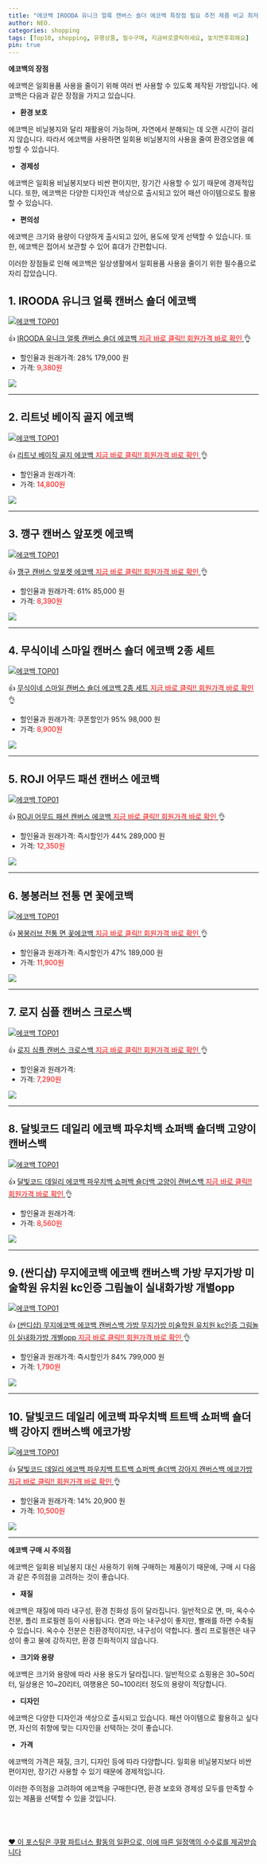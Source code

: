 ```yaml
---
title: "에코백 IROODA 유니크 얼룩 캔버스 숄더 에코백 특장점 필요 추천 제품 비교 최저 가격 비교 장점 구매 후기 구매평"
author: NEO.
categories: shopping
tags: [Top10, shopping, 유행상품, 필수구매, 지금바로클릭하세요, 놓치면후회해요]
pin: true
---
```

**에코백의 장점**

에코백은 일회용품 사용을 줄이기 위해 여러 번 사용할 수 있도록 제작된 가방입니다. 에코백은 다음과 같은 장점을 가지고 있습니다.

* **환경 보호**

에코백은 비닐봉지와 달리 재활용이 가능하며, 자연에서 분해되는 데 오랜 시간이 걸리지 않습니다. 따라서 에코백을 사용하면 일회용 비닐봉지의 사용을 줄여 환경오염을 예방할 수 있습니다.

* **경제성**

에코백은 일회용 비닐봉지보다 비싼 편이지만, 장기간 사용할 수 있기 때문에 경제적입니다. 또한, 에코백은 다양한 디자인과 색상으로 출시되고 있어 패션 아이템으로도 활용할 수 있습니다.

* **편의성**

에코백은 크기와 용량이 다양하게 출시되고 있어, 용도에 맞게 선택할 수 있습니다. 또한, 에코백은 접어서 보관할 수 있어 휴대가 간편합니다.

이러한 장점들로 인해 에코백은 일상생활에서 일회용품 사용을 줄이기 위한 필수품으로 자리 잡았습니다.

   

## 1. IROODA 유니크 얼룩 캔버스 숄더 에코백

[![에코백 TOP01](https://thumbnail6.coupangcdn.com/thumbnails/remote/490x490ex/image/vendor_inventory/0a72/194a354eeb998fc79782f19efd45d35d68cad23f4394e85393b902c4a82e.jpg)](https://link.coupang.com/re/AFFSDP?lptag=AF3617701&subid=GithubCoopas&pageKey=7528823109&traceid=V0-153&itemId=19762855582&vendorItemId=86866129296)


👍 [IROODA 유니크 얼룩 캔버스 숄더 에코백 <font color=red> 지금 바로 클릭!! 회원가격 바로 확인 </font> ](https://link.coupang.com/re/AFFSDP?lptag=AF3617701&subid=GithubCoopas&pageKey=7528823109&traceid=V0-153&itemId=19762855582&vendorItemId=86866129296) 👌 


- 할인율과 원래가격: 28%  179,000   원
- 가격: <span style='color:red'>9,380원</span>

[![](/discount_price.png)](https://link.coupang.com/re/AFFSDP?lptag=AF3617701&subid=GithubCoopas&pageKey=7528823109&traceid=V0-153&itemId=19762855582&vendorItemId=86866129296)

---


   

## 2. 리트넛 베이직 골지 에코백

[![에코백 TOP01](https://thumbnail6.coupangcdn.com/thumbnails/remote/490x490ex/image/vendor_inventory/18ab/20d599893353fd95f6ea535431590478a90272524ef1c483434c5f5f3eef.jpg)](https://link.coupang.com/re/AFFSDP?lptag=AF3617701&subid=GithubCoopas&pageKey=7070462086&traceid=V0-153&itemId=17556290154&vendorItemId=84990456233)


👍 [리트넛 베이직 골지 에코백 <font color=red> 지금 바로 클릭!! 회원가격 바로 확인 </font> ](https://link.coupang.com/re/AFFSDP?lptag=AF3617701&subid=GithubCoopas&pageKey=7070462086&traceid=V0-153&itemId=17556290154&vendorItemId=84990456233) 👌 


- 할인율과 원래가격: 
- 가격: <span style='color:red'>14,800원</span>

[![](/discount_price.png)](https://link.coupang.com/re/AFFSDP?lptag=AF3617701&subid=GithubCoopas&pageKey=7070462086&traceid=V0-153&itemId=17556290154&vendorItemId=84990456233)

---


   

## 3. 깽구 캔버스 앞포켓 에코백

[![에코백 TOP01](https://thumbnail6.coupangcdn.com/thumbnails/remote/490x490ex/image/vendor_inventory/2061/c0f9b839cce9ac0a62797d5f8ade91e637c8b9159853a602708c1bf55da7.jpg)](https://link.coupang.com/re/AFFSDP?lptag=AF3617701&subid=GithubCoopas&pageKey=4369163493&traceid=V0-153&itemId=5147638667&vendorItemId=81278525733)


👍 [깽구 캔버스 앞포켓 에코백 <font color=red> 지금 바로 클릭!! 회원가격 바로 확인 </font> ](https://link.coupang.com/re/AFFSDP?lptag=AF3617701&subid=GithubCoopas&pageKey=4369163493&traceid=V0-153&itemId=5147638667&vendorItemId=81278525733) 👌 


- 할인율과 원래가격: 61%  85,000   원
- 가격: <span style='color:red'>8,390원</span>

[![](/discount_price.png)](https://link.coupang.com/re/AFFSDP?lptag=AF3617701&subid=GithubCoopas&pageKey=4369163493&traceid=V0-153&itemId=5147638667&vendorItemId=81278525733)

---


   

## 4. 무식이네 스마일 캔버스 숄더 에코백 2종 세트

[![에코백 TOP01](https://thumbnail7.coupangcdn.com/thumbnails/remote/490x490ex/image/vendor_inventory/eba2/c699bc122d0d5117f228b5da8b3b084a11d5245aa3ac61b3c9f62834ab79.jpg)](https://link.coupang.com/re/AFFSDP?lptag=AF3617701&subid=GithubCoopas&pageKey=7447177574&traceid=V0-153&itemId=19379203694&vendorItemId=86354971565)


👍 [무식이네 스마일 캔버스 숄더 에코백 2종 세트 <font color=red> 지금 바로 클릭!! 회원가격 바로 확인 </font> ](https://link.coupang.com/re/AFFSDP?lptag=AF3617701&subid=GithubCoopas&pageKey=7447177574&traceid=V0-153&itemId=19379203694&vendorItemId=86354971565) 👌 


- 할인율과 원래가격: 쿠폰할인가 95%  98,000   원
- 가격: <span style='color:red'>8,900원</span>

[![](/discount_price.png)](https://link.coupang.com/re/AFFSDP?lptag=AF3617701&subid=GithubCoopas&pageKey=7447177574&traceid=V0-153&itemId=19379203694&vendorItemId=86354971565)

---


   

## 5. ROJI 어무드 패션 캔버스 에코백

[![에코백 TOP01](https://thumbnail10.coupangcdn.com/thumbnails/remote/490x490ex/image/rs_quotation_api/6try86tu/87a073eb87e041f2a742446dd8360a2f.jpg)](https://link.coupang.com/re/AFFSDP?lptag=AF3617701&subid=GithubCoopas&pageKey=6261594474&traceid=V0-153&itemId=12752959414&vendorItemId=80770170842)


👍 [ROJI 어무드 패션 캔버스 에코백 <font color=red> 지금 바로 클릭!! 회원가격 바로 확인 </font> ](https://link.coupang.com/re/AFFSDP?lptag=AF3617701&subid=GithubCoopas&pageKey=6261594474&traceid=V0-153&itemId=12752959414&vendorItemId=80770170842) 👌 


- 할인율과 원래가격: 즉시할인가 44%  289,000   원
- 가격: <span style='color:red'>12,350원</span>

[![](/discount_price.png)](https://link.coupang.com/re/AFFSDP?lptag=AF3617701&subid=GithubCoopas&pageKey=6261594474&traceid=V0-153&itemId=12752959414&vendorItemId=80770170842)

---


   

## 6. 봉봉러브 전통 면 꽃에코백

[![에코백 TOP01](https://thumbnail7.coupangcdn.com/thumbnails/remote/490x490ex/image/vendor_inventory/e108/7c2f6f8bde44ca2efe6861c53ff0a4a849f2128850c46d462cad16677d62.jpg)](https://link.coupang.com/re/AFFSDP?lptag=AF3617701&subid=GithubCoopas&pageKey=220878969&traceid=V0-153&itemId=689083118&vendorItemId=4767117956)


👍 [봉봉러브 전통 면 꽃에코백 <font color=red> 지금 바로 클릭!! 회원가격 바로 확인 </font> ](https://link.coupang.com/re/AFFSDP?lptag=AF3617701&subid=GithubCoopas&pageKey=220878969&traceid=V0-153&itemId=689083118&vendorItemId=4767117956) 👌 


- 할인율과 원래가격: 즉시할인가 47%  189,000   원
- 가격: <span style='color:red'>11,900원</span>

[![](/discount_price.png)](https://link.coupang.com/re/AFFSDP?lptag=AF3617701&subid=GithubCoopas&pageKey=220878969&traceid=V0-153&itemId=689083118&vendorItemId=4767117956)

---


   

## 7. 로지 심플 캔버스 크로스백

[![에코백 TOP01](https://thumbnail10.coupangcdn.com/thumbnails/remote/490x490ex/image/rs_quotation_api/dofsi5m7/0c71114b341b46dc8c31faf8e7da0ddc.jpg)](https://link.coupang.com/re/AFFSDP?lptag=AF3617701&subid=GithubCoopas&pageKey=6151536210&traceid=V0-153&itemId=18214163766&vendorItemId=85017519971)


👍 [로지 심플 캔버스 크로스백 <font color=red> 지금 바로 클릭!! 회원가격 바로 확인 </font> ](https://link.coupang.com/re/AFFSDP?lptag=AF3617701&subid=GithubCoopas&pageKey=6151536210&traceid=V0-153&itemId=18214163766&vendorItemId=85017519971) 👌 


- 할인율과 원래가격: 
- 가격: <span style='color:red'>7,290원</span>

[![](/discount_price.png)](https://link.coupang.com/re/AFFSDP?lptag=AF3617701&subid=GithubCoopas&pageKey=6151536210&traceid=V0-153&itemId=18214163766&vendorItemId=85017519971)

---


   

## 8. 달빛코드 데일리 에코백 파우치백 쇼퍼백 숄더백 고양이 캔버스백

[![에코백 TOP01](https://thumbnail7.coupangcdn.com/thumbnails/remote/490x490ex/image/vendor_inventory/96bf/e95db7e342db5e5c1724092a24a2e30dcd39d0c2a709e3ff60cd9e867f5e.jpeg)](https://link.coupang.com/re/AFFSDP?lptag=AF3617701&subid=GithubCoopas&pageKey=7338043058&traceid=V0-153&itemId=18853706902&vendorItemId=85982929357)


👍 [달빛코드 데일리 에코백 파우치백 쇼퍼백 숄더백 고양이 캔버스백 <font color=red> 지금 바로 클릭!! 회원가격 바로 확인 </font> ](https://link.coupang.com/re/AFFSDP?lptag=AF3617701&subid=GithubCoopas&pageKey=7338043058&traceid=V0-153&itemId=18853706902&vendorItemId=85982929357) 👌 


- 할인율과 원래가격: 
- 가격: <span style='color:red'>8,560원</span>

[![](/discount_price.png)](https://link.coupang.com/re/AFFSDP?lptag=AF3617701&subid=GithubCoopas&pageKey=7338043058&traceid=V0-153&itemId=18853706902&vendorItemId=85982929357)

---


   

## 9. (싼디샵) 무지에코백 에코백 캔버스백 가방 무지가방 미술학원 유치원 kc인증 그림놀이 실내화가방 개별opp

[![에코백 TOP01](https://thumbnail7.coupangcdn.com/thumbnails/remote/490x490ex/image/vendor_inventory/ae08/46a7bc1446468411085e2c7b4b782065ea3db56b7ee99aa20a7531068597.jpg)](https://link.coupang.com/re/AFFSDP?lptag=AF3617701&subid=GithubCoopas&pageKey=7648068161&traceid=V0-153&itemId=20341949090&vendorItemId=83602122180)


👍 [(싼디샵) 무지에코백 에코백 캔버스백 가방 무지가방 미술학원 유치원 kc인증 그림놀이 실내화가방 개별opp <font color=red> 지금 바로 클릭!! 회원가격 바로 확인 </font> ](https://link.coupang.com/re/AFFSDP?lptag=AF3617701&subid=GithubCoopas&pageKey=7648068161&traceid=V0-153&itemId=20341949090&vendorItemId=83602122180) 👌 


- 할인율과 원래가격: 즉시할인가 84%  799,000   원
- 가격: <span style='color:red'>1,790원</span>

[![](/discount_price.png)](https://link.coupang.com/re/AFFSDP?lptag=AF3617701&subid=GithubCoopas&pageKey=7648068161&traceid=V0-153&itemId=20341949090&vendorItemId=83602122180)

---


   

## 10. 달빛코드 데일리 에코백 파우치백 트트백 쇼퍼백 숄더백 강아지 캔버스백 에코가방

[![에코백 TOP01](https://thumbnail10.coupangcdn.com/thumbnails/remote/490x490ex/image/vendor_inventory/0781/53827d784c43a6bac6b331f3bd0facbf83b8dff5355d3b82a1629b995388.jpg)](https://link.coupang.com/re/AFFSDP?lptag=AF3617701&subid=GithubCoopas&pageKey=7596347877&traceid=V0-153&itemId=20084464003&vendorItemId=87503434593)


👍 [달빛코드 데일리 에코백 파우치백 트트백 쇼퍼백 숄더백 강아지 캔버스백 에코가방 <font color=red> 지금 바로 클릭!! 회원가격 바로 확인 </font> ](https://link.coupang.com/re/AFFSDP?lptag=AF3617701&subid=GithubCoopas&pageKey=7596347877&traceid=V0-153&itemId=20084464003&vendorItemId=87503434593) 👌 


- 할인율과 원래가격: 14%  20,900   원
- 가격: <span style='color:red'>10,500원</span>

[![](/discount_price.png)](https://link.coupang.com/re/AFFSDP?lptag=AF3617701&subid=GithubCoopas&pageKey=7596347877&traceid=V0-153&itemId=20084464003&vendorItemId=87503434593)

---
**에코백 구매 시 주의점**

에코백은 일회용 비닐봉지 대신 사용하기 위해 구매하는 제품이기 때문에, 구매 시 다음과 같은 주의점을 고려하는 것이 좋습니다.

* **재질**

에코백은 재질에 따라 내구성, 환경 친화성 등이 달라집니다. 일반적으로 면, 마, 옥수수 전분, 폴리 프로필렌 등이 사용됩니다. 면과 마는 내구성이 좋지만, 빨래를 하면 수축될 수 있습니다. 옥수수 전분은 친환경적이지만, 내구성이 약합니다. 폴리 프로필렌은 내구성이 좋고 물에 강하지만, 환경 친화적이지 않습니다.

* **크기와 용량**

에코백은 크기와 용량에 따라 사용 용도가 달라집니다. 일반적으로 쇼핑용은 30~50리터, 일상용은 10~20리터, 여행용은 50~100리터 정도의 용량이 적당합니다.

* **디자인**

에코백은 다양한 디자인과 색상으로 출시되고 있습니다. 패션 아이템으로 활용하고 싶다면, 자신의 취향에 맞는 디자인을 선택하는 것이 좋습니다.

* **가격**

에코백의 가격은 재질, 크기, 디자인 등에 따라 다양합니다. 일회용 비닐봉지보다 비싼 편이지만, 장기간 사용할 수 있기 때문에 경제적입니다.

이러한 주의점을 고려하여 에코백을 구매한다면, 환경 보호와 경제성 모두를 만족할 수 있는 제품을 선택할 수 있을 것입니다.<br><br><br><br><br> [ ❤  이 포스팅은 쿠팡 파트너스 활동의 일환으로, 이에 따른 일정액의 수수료를 제공받습니다](https://link.coupang.com/a/bcEFyh)